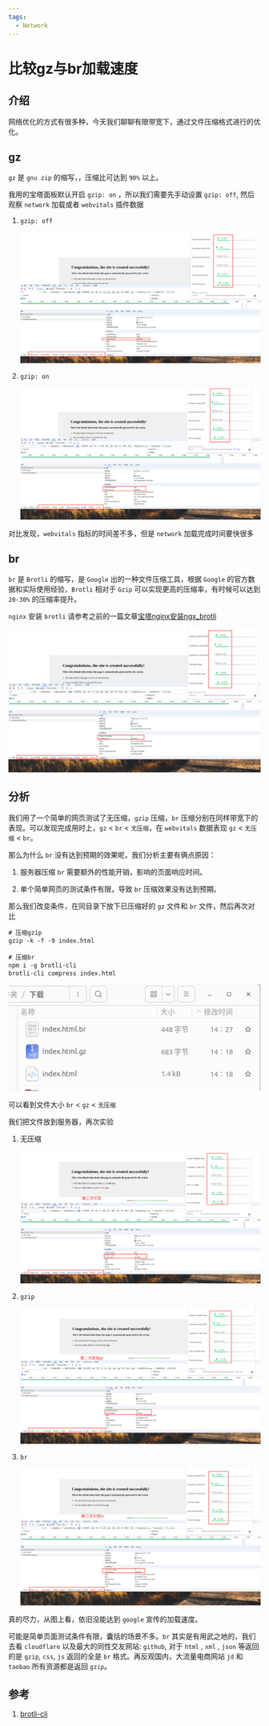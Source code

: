 ```yaml
---
tags:
  - Network
---
```

# 比较gz与br加载速度

## 介绍
网络优化的方式有很多种，今天我们聊聊有限带宽下，通过文件压缩格式进行的优化。

## gz
`gz` 是 `gnu zip` 的缩写，，压缩比可达到 `90%` 以上。

我用的宝塔面板默认开启 `gzip: on` ，所以我们需要先手动设置 `gzip: off`, 然后观察 `network` 加载或者 `webvitals` 插件数据

1. `gzip: off`

    ![无压缩](/Images/Network/比较gz与br加载速度/无压缩.jpg '无压缩')

1. `gzip: on`

    ![gz](/Images/Network/比较gz与br加载速度/gz.jpg 'gz')

对比发现，`webvitals` 指标的时间差不多，但是 `network` 加载完成时间要快很多


## br
`br` 是 `Brotli` 的缩写，是 `Google` 出的一种文件压缩工具，根据 `Google` 的官方数据和实际使用经验，`Brotli` 相对于 `Gzip` 可以实现更高的压缩率，有时候可以达到 `20-30%` 的压缩率提升。

`nginx` 安装 `brotli` 请参考之前的一篇文章[宝塔nginx安装ngx_brotli](/Articles/Network/宝塔nginx安装ngx_brotli)

![br](/Images/Network/比较gz与br加载速度/br.jpg 'br')


## 分析
我们用了一个简单的网页测试了无压缩，`gzip` 压缩，`br` 压缩分别在同样带宽下的表现。可以发现完成用时上，`gz` < `br` < `无压缩`，在 `webvitals` 数据表现 `gz` < `无压缩` < `br`。

那么为什么 `br` 没有达到预期的效果呢，我们分析主要有俩点原因：

1. 服务器压缩 `br` 需要额外的性能开销，影响的页面响应时间。

1. 单个简单网页的测试条件有限，导致 `br` 压缩效果没有达到预期。

那么我们改变条件，在同目录下放下已压缩好的 `gz` 文件和 `br` 文件，然后再次对比

```shell
# 压缩gzip
gzip -k -f -9 index.html

# 压缩br
npm i -g brotli-cli
brotli-cli compress index.html
```

![已压缩的数据](/Images/Network/比较gz与br加载速度/已压缩的数据.jpg '已压缩的数据')

可以看到文件大小 `br` < `gz` < `无压缩`

我们把文件放到服务器，再次实验

1. 无压缩

    ![实验2无压缩](/Images/Network/比较gz与br加载速度/实验2无压缩.jpg '实验2无压缩')

1. `gzip`

    ![实验2gz](/Images/Network/比较gz与br加载速度/实验2gz.jpg '实验2gz')

1. `br`

    ![实验2br](/Images/Network/比较gz与br加载速度/实验2br.jpg '实验2br')

真的尽力，从图上看，依旧没能达到 `google` 宣传的加载速度。

可能是简单页面测试条件有限，囊括的场景不多。`br` 其实是有用武之地的，我们去看 `cloudflare` 以及最大的同性交友网站: `github`, 对于 `html` , `xml` , `json` 等返回的是 `gzip`, `css`, `js` 返回的全是 `br` 格式。再反观国内，大流量电商网站 `jd` 和 `taobao` 所有资源都是返回 `gzip`。


## 参考
1. [brotli-cli](https://www.npmjs.com/package/brotli-cli)



